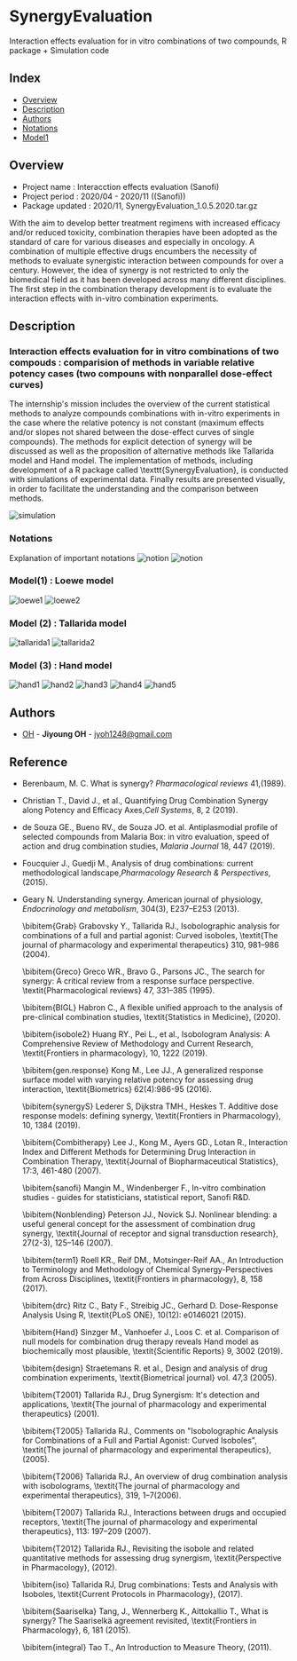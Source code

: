 # SynergyEvaluation
Interaction effects evaluation for in vitro combinations of two compounds, R package + Simulation code

## Index
  - [Overview](#Overview) 
  - [Description](#Description) 
  - [Authors](#Authors)
  - [Notations](#Notations)
  - [Model1](#Model(1))

## Overview
- Project name : Interacction effects evaluation (Sanofi)
- Project period : 2020/04 - 2020/11 ((Sanofi))
- Package updated : 2020/11, SynergyEvaluation_1.0.5.2020.tar.gz


With the aim to develop better treatment regimens with increased efficacy and/or reduced toxicity, combination therapies have been adopted as the standard of care for various diseases and especially in oncology. A combination of multiple effective drugs encumbers the necessity of methods to evaluate synergistic interaction between compounds for over a century. However, the idea of synergy is not restricted to only the biomedical field as it has been developed across many different disciplines. The first step in the combination therapy development is to evaluate the interaction effects with in-vitro combination experiments.


## Description

### Interaction effects evaluation for in vitro combinations of two compouds : comparision of methods in variable relative potency cases (two compouns with nonparallel dose-effect curves)


The internship's mission includes the overview of the current statistical methods to analyze compounds combinations with in-vitro experiments in the case where the relative potency is not constant (maximum effects and/or slopes not shared between the dose-effect curves of single compounds). The methods for explicit detection of synergy will be discussed as well as the proposition of alternative methods like Tallarida model and Hand model. The implementation of methods, including development of a R package called \texttt{SynergyEvaluation}, is conducted with simulations of experimental data. Finally results are presented visually, in order to facilitate the understanding and the comparison between methods.

![simulation](/source/simulation.png)

### Notations

Explanation of important notations
![notion](/source/notion0.png)
![notion](/source/notion.png)

### Model(1) : Loewe model

![loewe1](/source/loewe1.png)
![loewe2](/source/loewe2.png)

### Model (2) : Tallarida model

![tallarida1](/source/tallarida1.png)
![tallarida2](/source/tallarida2.png)


### Model (3) : Hand model


![hand1](/source/hand1.png)
![hand2](/source/hand2.png)
![hand3](/source/hand3.png)
![hand4](/source/hand4.png)
![hand5](/source/hand5.png)


## Authors
  - [OH](https://github.com/jyoh1248) - **Jiyoung OH** - <jyoh1248@gmail.com>

## Reference    
- Berenbaum, M. C. What is synergy? *Pharmacological reviews* 41,(1989).
- Christian T., David J., et al., Quantifying Drug Combination Synergy along Potency and Efficacy Axes,*Cell Systems*, 8, 2 (2019).
- de Souza GE., Bueno RV., de Souza JO. et al. Antiplasmodial profile of selected compounds from Malaria Box: in vitro evaluation, speed of action and drug combination studies, *Malaria Journal* 18, 447 (2019).
    
- Foucquier J., Guedji M., Analysis of drug combinations: current methodological landscape,*Pharmacology Research & Perspectives*, (2015).
     
- Geary N. Understanding synergy. American journal of physiology, *Endocrinology and metabolism*, 304(3), E237–E253 (2013).
     
    \bibitem{Grab} 
     Grabovsky Y., Tallarida RJ., Isobolographic analysis for combinations of a full and partial agonist: Curved isoboles, \textit{The journal of pharmacology and experimental therapeutics} 310, 981–986 (2004).
    
    \bibitem{Greco} 
    Greco WR., Bravo G., Parsons JC., The search for synergy: A critical review from a response surface perspective. \textit{Pharmacological reviews} 47, 331–385 (1995).
    
     \bibitem{BIGL}
     Habron C., A flexible unified approach to the analysis of pre-clinical combination studies,
     \textit{Statistics in Medicine}, (2020).
     
     \bibitem{isobole2}
     Huang RY., Pei L., et al., Isobologram Analysis: A Comprehensive Review of Methodology and Current Research,
     \textit{Frontiers in pharmacology}, 10, 1222 (2019). 
     
     \bibitem{gen.response}
     Kong M., Lee JJ., A generalized response surface model with varying relative potency for assessing drug interaction, \textit{Biometrics} 62(4):986-95 (2016).
     
     \bibitem{synergyS} 
     Lederer S, Dijkstra TMH., Heskes T. Additive dose response models: defining synergy, 
     \textit{Frontiers in Pharmacology}, 10, 1384 (2019).
     
     \bibitem{Combitherapy} 
     Lee J., Kong M., Ayers GD., Lotan R., Interaction Index and Different Methods for Determining Drug Interaction in Combination Therapy, 
     \textit{Journal of Biopharmaceutical Statistics}, 17:3, 461-480 (2007).
     
     \bibitem{sanofi} 
     Mangin M., Windenberger F., In-vitro combination studies - guides for statisticians, statistical report, Sanofi R\&D.
     
     \bibitem{Nonblending} 
     Peterson JJ., Novick SJ. Nonlinear blending: a useful general concept for the assessment of combination drug synergy,  \textit{Journal of receptor and signal transduction research}, 27(2-3), 125–146 (2007).
     
     \bibitem{term1}
     Roell KR., Reif DM., Motsinger-Reif AA.,  An Introduction to Terminology and Methodology of Chemical Synergy-Perspectives from Across Disciplines, 
     \textit{Frontiers in pharmacology}, 8, 158 (2017).
     
    \bibitem{drc} 
     Ritz C., Baty F., Streibig JC., Gerhard D. Dose-Response Analysis Using R, 
     \textit{PLoS ONE}, 10(12): e0146021 (2015).
     
     \bibitem{Hand} 
     Sinzger M., Vanhoefer J., Loos C. et al. Comparison of null models for combination drug therapy reveals Hand model as biochemically most plausible, 
     \textit{Scientific Reports} 9, 3002 (2019).

     \bibitem{design}
     Straetemans R. et al., Design and analysis of drug combination experiments, 
     \textit{Biometrical journal} vol. 47,3 (2005).
     
    \bibitem{T2001}
     Tallarida RJ., Drug Synergism: It's detection and applications, \textit{The journal of pharmacology and experimental therapeutics} (2001).
     
     \bibitem{T2005}
     Tallarida RJ., Comments on "Isobolographic Analysis for Combinations of a Full and Partial Agonist: Curved Isoboles", \textit{The journal of pharmacology and experimental therapeutics}, (2005).
     
     \bibitem{T2006} 
     Tallarida RJ., An overview of drug combination analysis with isobolograms, \textit{The journal of pharmacology and experimental therapeutics}, 319, 1–7(2006).
     
     \bibitem{T2007} 
     Tallarida RJ., Interactions between drugs and occupied receptors, \textit{The journal of pharmacology and experimental therapeutics}, 113: 197–209 (2007).

     \bibitem{T2012}
     Tallarida RJ., Revisiting the isobole and related quantitative methods for assessing drug synergism, \textit{Perspective in Pharmacology}, (2012).
     
     \bibitem{iso}
     Tallarida RJ, Drug combinations: Tests and Analysis with Isoboles, 
     \textit{Current Protocols in Pharmacology}, (2017).
     
     \bibitem{Saariselka} 
     Tang, J., Wennerberg K., Aittokallio T., What is synergy? The Saariselkä agreement revisited, 
     \textit{Frontiers in Pharmacology}, 6, 181 (2015).
     
     \bibitem{integral} 
     Tao T., An Introduction to Measure Theory, (2011).
